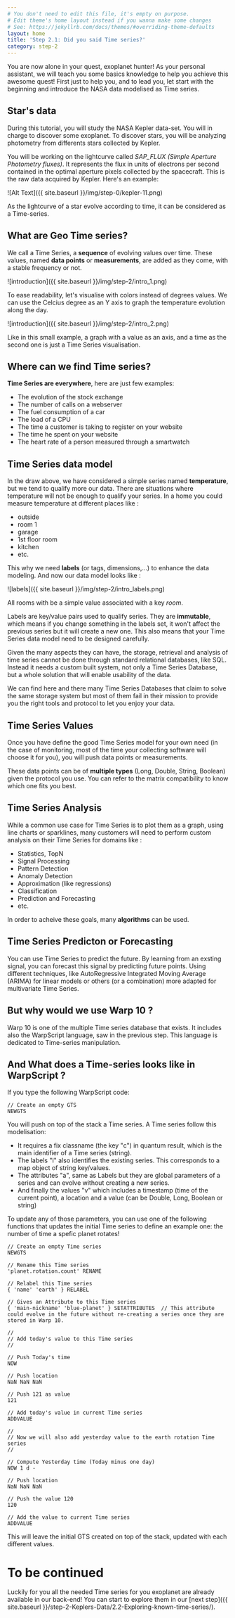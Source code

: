 ```yaml
---
# You don't need to edit this file, it's empty on purpose.
# Edit theme's home layout instead if you wanna make some changes
# See: https://jekyllrb.com/docs/themes/#overriding-theme-defaults
layout: home
title: 'Step 2.1: Did you said Time series?'
category: step-2
---
```


You are now alone in your quest, exoplanet hunter! As your personal assistant, we will teach you some basics knowledge to help you achieve this awesome quest!
First just to help you, and to lead you, let start with the beginning and introduce the NASA data modelised as Time series.

## Star's data

During this tutorial, you will study the NASA Kepler data-set. You will in charge to discover some exoplanet. To discover stars, you will be analyzing photometry from differents stars collected by Kepler.

You will be working on the lightcurve called *SAP_FLUX (Simple Aperture Photometry fluxes)*. It represents the flux in units of electrons per second contained in the optimal
aperture pixels collected by the spacecraft. This is the raw data acquired by Kepler. Here's an example:

![Alt Text]({{ site.baseurl }}/img/step-0/kepler-11.png)

As the lightcurve of a star evolve according to time, it can be considered as a Time-series.

## What are Geo Time series?


We call a Time Series, a **sequence** of evolving values over time. These values, named **data points** or **measurements**, are added as they come, with a stable frequency or not.


![introduction]({{ site.baseurl }}/img/step-2/intro_1.png)

To ease readability, let's visualise with colors instead of degrees values. We can use the Celcius degree as an Y axis to graph the temperature evolution along the day.


![introduction]({{ site.baseurl }}/img/step-2/intro_2.png)

Like in this small example, a graph with a value as an axis, and a time as the second one is just a Time Series visualisation.


## Where can we find Time series?
**Time Series are everywhere**, here are just few examples:

- The evolution of the stock exchange
- The number of calls on a webserver
- The fuel consumption of a car
- The load of a CPU
- The time a customer is taking to register on your website
- The time he spent on your website
- The heart rate of a person measured through a smartwatch


## Time Series data model
In the draw above, we have considered a simple series named **temperature**, but we tend to qualify more our data. There are situations where temperature will not be enough to qualify your series. In a home you could measure temperature at different places like :

- outside
- room 1
- garage
- 1st floor room
- kitchen
- etc.

This why we need **labels** (or tags, dimensions,...) to enhance the data modeling. And now our data model looks like :


![labels]({{ site.baseurl }}/img/step-2/intro_labels.png)

All rooms with be a simple value associated with a key *room*.

Labels are key/value pairs used to qualify series. They are **immutable**, which means if you change something in the labels set, it won't affect the previous series but it will create a new one. This also means that your Time Series data model need to be designed carefully.

Given the many aspects they can have, the storage, retrieval and analysis of time series cannot be done through standard relational databases, like SQL. Instead it needs a custom built system, not only a Time Series Database, but a whole solution that will enable usability of the data.

We can find here and there many Time Series Databases that claim to solve the same storage system but most of them fail in their mission to provide you the right tools and protocol to let you enjoy your data.


## Time Series Values
Once you have define the good Time Series model for your own need (in the case of monitoring, most of the time your collecting software will choose it for you), you will push data points or measurements.

These data points can be of **multiple types** (Long, Double, String, Boolean)  given the protocol you use. You can refer to the matrix compatibility to know which one fits you best.


## Time Series Analysis
While a common use case for Time Series is to plot them as a graph, using line charts or sparklines, many customers will need to perform custom analysis on their Time Series for domains like :

- Statistics, TopN
- Signal Processing
- Pattern Detection
- Anomaly Detection
- Approximation (like regressions)
- Classification
- Prediction and Forecasting
- etc.

In order to acheive these goals, many **algorithms** can be used.

## Time Series Predicton or Forecasting
You can use Time Series to predict the future. By learning from an exsting signal, you can forecast this signal by predicting future points. Using different techniques, like AutoRegressive Integrated Moving Average (ARIMA) for linear models or others (or a combination) more adapted for multivariate Time Series.


## But why would we use Warp 10 ?

Warp 10 is one of the multiple Time series database that exists. It includes also the WarpScript language, saw in the previous step. This language is dedicated to Time-series manipulation.

## And What does a Time-series looks like in WarpScript ?

If you type the following WarpScript code:

```
// Create an empty GTS
NEWGTS
```

You will push on top of the stack a Time series. A Time series follow this modelisation:

  - It requires a fix classname (the key "c") in quantum result, which is the main identifier of a Time series (string).
  - The labels "l" also identifies the existing series. This corresponds to a map object of string key/values.
  - The attributes "a", same as Labels but they are global parameters of a series and can evolve without creating a new series.
  - And finally the values "v" which includes a timestamp (time of the current point), a location and a value (can be Double, Long, Boolean or string)

To update any of those parameters, you can use one of the following functions that updates the initial Time series to define an example one: the number of time a spefic planet rotates!

```
// Create an empty Time series
NEWGTS

// Rename this Time series
'planet.rotation.count' RENAME

// Relabel this Time series
{ 'name' 'earth' } RELABEL

// Gives an Attribute to this Time series
{ 'main-nickname' 'blue-planet' } SETATTRIBUTES  // This attribute could evolve in the future without re-creating a series once they are stored in Warp 10.

//
// Add today's value to this Time series
//

// Push Today's time
NOW 

// Push location
NaN NaN NaN 

// Push 121 as value 
121

// Add today's value in current Time series
ADDVALUE

//
// Now we will also add yesterday value to the earth rotation Time series
//

// Compute Yesterday time (Today minus one day)
NOW 1 d - 

// Push location
NaN NaN NaN 

// Push the value 120
120

// Add the value to current Time series
ADDVALUE
```

This will leave the initial GTS created on top of the stack, updated with each different values.

# To be continued

Luckily for you all the needed Time series for you exoplanet are already available in our back-end! You can start to explore them in our [next step]({{ site.baseurl }}/step-2-Keplers-Data/2.2-Exploring-known-time-series/).